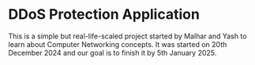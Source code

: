 # DDoS Protection Application

This is a simple but real-life-scaled project started by Malhar and Yash to learn about Computer Networking concepts.
It was started on 20th December 2024 and our goal is to finish it by 5th January 2025.

